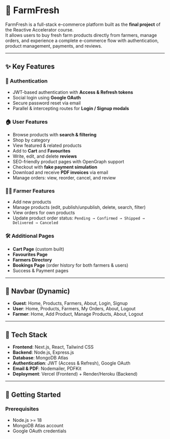 # 🌾 FarmFresh

FarmFresh is a full-stack e-commerce platform built as the **final project** of the Reactive Accelerator course.  
It allows users to buy fresh farm products directly from farmers, manage orders, and experience a complete e-commerce flow with authentication, product management, payments, and reviews.

---

## ✨ Key Features

### 🔑 Authentication

- JWT-based authentication with **Access & Refresh tokens**
- Social login using **Google OAuth**
- Secure password reset via email
- Parallel & intercepting routes for **Login / Signup modals**

### 🏠 User Features

- Browse products with **search & filtering**
- Shop by category
- View featured & related products
- Add to **Cart** and **Favourites**
- Write, edit, and delete **reviews**
- SEO-friendly product pages with OpenGraph support
- Checkout with **fake payment simulation**
- Download and receive **PDF invoices** via email
- Manage orders: view, reorder, cancel, and review

### 👨‍🌾 Farmer Features

- Add new products
- Manage products (edit, publish/unpublish, delete, search, filter)
- View orders for own products
- Update product order status: `Pending → Confirmed → Shipped → Delivered → Canceled`

### 🛠️ Additional Pages

- **Cart Page** (custom built)
- **Favourites Page**
- **Farmers Directory**
- **Bookings Page** (order history for both farmers & users)
- Success & Payment pages

---

## 🧭 Navbar (Dynamic)

- **Guest**: Home, Products, Farmers, About, Login, Signup
- **User**: Home, Products, Farmers, My Orders, About, Logout
- **Farmer**: Home, Add Product, Manage Products, About, Logout

---

## 📂 Tech Stack

- **Frontend**: Next.js, React, Tailwind CSS
- **Backend**: Node.js, Express.js
- **Database**: MongoDB Atlas
- **Authentication**: JWT (Access & Refresh), Google OAuth
- **Email & PDF**: Nodemailer, PDFKit
- **Deployment**: Vercel (Frontend) + Render/Heroku (Backend)

---

## 🚀 Getting Started

### Prerequisites

- Node.js >= 18
- MongoDB Atlas account
- Google OAuth credentials
